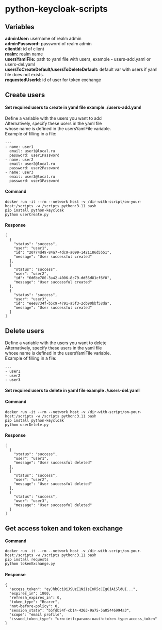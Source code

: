 # python-keycloak-scripts

## Variables
**adminUser:** username of realm admin </br>
**adminPassword:** password of realm admin </br>
**clientId:** id of client </br>
**realm:** realm name </br>
**usersYamlFile:** path to yaml file with users, example - users-add.yaml or users-del.yaml </br>
**usersToCreateDefault/usersToDeleteDefault:** default var with users if yaml file does not exists. </br>
**requestedUserId**: id of user for token exchange


## Create users
#### Set required users to create in yaml file example ./users-add.yaml
Define a variable with the users you want to add </br>
Alternatively, specify these users in the yaml file </br>
whose name is defined in the usersYamlFile variable. </br>
Example of filling in a file:
```
---
- name: user1
  email: user1@local.ru
  password: user1Password
- name: user2
  email: user2@local.ru
  password: user2Password
- name: user3
  email: user3@local.ru
  password: user3Password
```
#### Command
```
docker run -it --rm --network host -v /dir-with-script/on-your-host:/scripts -w /scripts python:3.11 bash
pip install python-keycloak
python userCreate.py

```
#### Response
```
[
  {
    "status": "success",
    "user": "user1",
    "id": "20774d49-84a7-4dc0-a099-1421186d5b51",
    "message": "User successful created"
  },
  {
    "status": "success",
    "user": "user2",
    "id": "6d6be780-3a42-4006-8c79-dd56d81cf6f0",
    "message": "User successful created"
  },
  {
    "status": "success",
    "user": "user3",
    "id": "eee8734f-b5c9-4791-a5f3-2cb90bbf58da",
    "message": "User successful created"
  }
]
```

## Delete users
Define a variable with the users you want to delete </br>
Alternatively, specify these users in the yaml file </br>
whose name is defined in the usersYamlFile variable. </br>
Example of filling in a file:
```
---
- user1
- user2
- user3
```
#### Set required users to delete in yaml file example ./users-del.yaml
#### Command
```
docker run -it --rm --network host -v /dir-with-script/on-your-host:/scripts -w /scripts python:3.11 bash
pip install python-keycloak
python userDelete.py
```
#### Response
```
[
  {
    "status": "success",
    "user": "user1",
    "message": "User successful deleted"
  },
  {
    "status": "success",
    "user": "user2",
    "message": "User successful deleted"
  },
  {
    "status": "success",
    "user": "user3",
    "message": "User successful deleted"
  }
]
```

## Get access token and token exchange
#### Command
```
docker run -it --rm --network host -v /dir-with-script/on-your-host:/scripts -w /scripts python:3.11 bash
pip install requests
python tokenExchange.py
```
#### Response
```
{
  "access_token": "eyJhbGciOiJSUzI1NiIsInR5cCIgOiAiSldUI...",
  "expires_in": 1800,
  "refresh_expires_in": 0,
  "token_type": "Bearer",
  "not-before-policy": 0,
  "session_state": "b5fdb54f-cb14-4263-9a75-5a05446994a3",
  "scope": "email profile",
  "issued_token_type": "urn:ietf:params:oauth:token-type:access_token"
}
```
